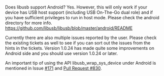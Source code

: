Does libusb support Android?
Yes. However, this will only work if your device has USB host support (including USB On-The-Go dual role) and if you have sufficient privileges to run in host mode. Please check the android directory for more info.
https://github.com/libusb/libusb/blob/master/android/README

Currently there are also multiple issues reported by the user. Please check the existing tickets as well to see if you can sort out the issues from the hints in the tickets. Version 1.0.24 has made quite some improvements on Android side and you should use version 1.0.24 or later.

An important tip of using the API libusb_wrap_sys_device under Android is mentioned in Issue [#171](https://github.com/libusb/libusb/issues/717) and [Pull Request #830](https://github.com/libusb/libusb/pull/830).

